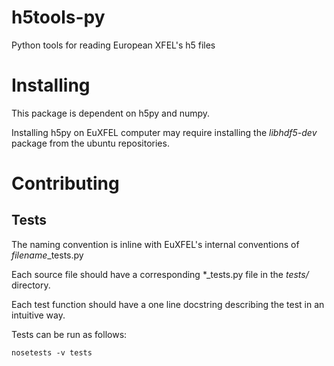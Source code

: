 # h5tools-py
Python tools for reading European XFEL's h5 files


Installing
==========
This package is dependent on h5py and numpy.

Installing h5py on EuXFEL computer may require installing the *libhdf5-dev*
package from the ubuntu repositories.

Contributing
===========

Tests
-----
The naming convention is inline with EuXFEL's internal conventions
of *filename*_tests.py

Each source file should have a corresponding *_tests.py file in the *tests/*
directory.

Each test function should have a one line docstring describing the test in an
intuitive way.

Tests can be run as follows:

    nosetests -v tests

